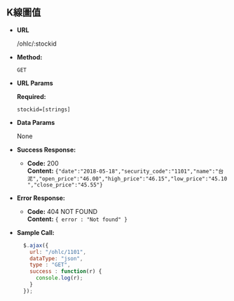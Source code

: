 **K線圖值**
----
  

* **URL**

  /ohlc/:stockid

* **Method:**

  `GET`
  
*  **URL Params**

   **Required:**
 
   `stockid=[strings]`

* **Data Params**

  None

* **Success Response:**

  * **Code:** 200 <br />
    **Content:** `{"date":"2018-05-18","security_code":"1101","name":"台泥","open_price":"46.00","high_price":"46.15","low_price":"45.10","close_price":"45.55"}`
 
* **Error Response:**

  * **Code:** 404 NOT FOUND <br />
    **Content:** `{ error : "Not found" }`


* **Sample Call:**

  ```javascript
    $.ajax({
      url: "/ohlc/1101",
      dataType: "json",
      type : "GET",
      success : function(r) {
        console.log(r);
      }
    });
  ```
<br />
